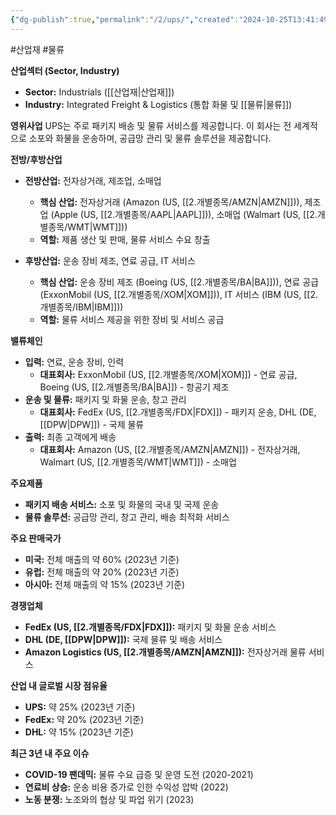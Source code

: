 ```yaml
---
{"dg-publish":true,"permalink":"/2/ups/","created":"2024-10-25T13:41:49.619+09:00","updated":"2025-07-29T21:37:05.333+09:00"}
---
```


#산업재 #물류 

**산업섹터 (Sector, Industry)**

- **Sector:** Industrials ([[산업재\|산업재]])
- **Industry:** Integrated Freight & Logistics (통합 화물 및 [[물류\|물류]])

**영위사업** UPS는 주로 패키지 배송 및 물류 서비스를 제공합니다. 이 회사는 전 세계적으로 소포와 화물을 운송하며, 공급망 관리 및 물류 솔루션을 제공합니다.

**전방/후방산업**

- **전방산업:** 전자상거래, 제조업, 소매업
    - **핵심 산업:** 전자상거래 (Amazon (US, [[2.개별종목/AMZN\|AMZN]])), 제조업 (Apple (US, [[2.개별종목/AAPL\|AAPL]])), 소매업 (Walmart (US, [[2.개별종목/WMT\|WMT]]))
    - **역할:** 제품 생산 및 판매, 물류 서비스 수요 창출
      
- **후방산업:** 운송 장비 제조, 연료 공급, IT 서비스
    - **핵심 산업:** 운송 장비 제조 (Boeing (US, [[2.개별종목/BA\|BA]])), 연료 공급 (ExxonMobil (US, [[2.개별종목/XOM\|XOM]])), IT 서비스 (IBM (US, [[2.개별종목/IBM\|IBM]]))
    - **역할:** 물류 서비스 제공을 위한 장비 및 서비스 공급

**밸류체인**

- **입력:** 연료, 운송 장비, 인력
    - **대표회사:** ExxonMobil (US, [[2.개별종목/XOM\|XOM]]) - 연료 공급, Boeing (US, [[2.개별종목/BA\|BA]]) - 항공기 제조
- **운송 및 물류:** 패키지 및 화물 운송, 창고 관리
    - **대표회사:** FedEx (US, [[2.개별종목/FDX\|FDX]]) - 패키지 운송, DHL (DE, [[DPW\|DPW]]) - 국제 물류
- **출력:** 최종 고객에게 배송
    - **대표회사:** Amazon (US, [[2.개별종목/AMZN\|AMZN]]) - 전자상거래, Walmart (US, [[2.개별종목/WMT\|WMT]]) - 소매업

**주요제품**

- **패키지 배송 서비스:** 소포 및 화물의 국내 및 국제 운송
- **물류 솔루션:** 공급망 관리, 창고 관리, 배송 최적화 서비스

**주요 판매국가**

- **미국:** 전체 매출의 약 60% (2023년 기준)
- **유럽:** 전체 매출의 약 20% (2023년 기준)
- **아시아:** 전체 매출의 약 15% (2023년 기준)

**경쟁업체**

- **FedEx (US, [[2.개별종목/FDX\|FDX]]):** 패키지 및 화물 운송 서비스
- **DHL (DE, [[DPW\|DPW]]):** 국제 물류 및 배송 서비스
- **Amazon Logistics (US, [[2.개별종목/AMZN\|AMZN]]):** 전자상거래 물류 서비스

**산업 내 글로벌 시장 점유율**

- **UPS:** 약 25% (2023년 기준)
- **FedEx:** 약 20% (2023년 기준)
- **DHL:** 약 15% (2023년 기준)

**최근 3년 내 주요 이슈**

- **COVID-19 팬데믹:** 물류 수요 급증 및 운영 도전 (2020-2021)
- **연료비 상승:** 운송 비용 증가로 인한 수익성 압박 (2022)
- **노동 분쟁:** 노조와의 협상 및 파업 위기 (2023)